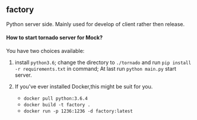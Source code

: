 ## factory
Python server side.
Mainly used for develop of client rather then release.

#### How to start tornado server for Mock?
You have two choices available:
1. install `python3.6`; change the directory to `./tornado` and run `pip install -r requirements.txt` in command; At last run `python main.py` start server.

2. If you've ever installed Docker,this might be suit for you.
    - `docker pull python:3.6.4`
    - `docker build -t factory .`
    - `docker run -p 1236:1236 -d factory:latest`
